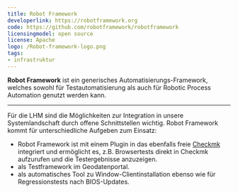 ```yaml
---
title: Robot Framework
developerlink: https://robotframework.org
code: https://github.com/robotframework/robotframework
licensingmodel: open source
license: Apache
logo: /Robot-framework-logo.png
tags:
- infrastruktur
---
```

__Robot Framework__ ist ein generisches Automatisierungs-Framework, welches sowohl für Testautomatisierung als auch für Robotic Process Automation genutzt werden kann.

---

Für die LHM sind die Möglichkeiten zur Integration in unsere Systemlandschaft durch offene Schnittstellen wichtig.
Robot Framework kommt für unterschiedliche Aufgeben zum Einsatz:

* Robot Framework ist mit einem Plugin in das ebenfalls freie [Checkmk](checkmk) integriert und ermöglicht es, z.B. Browsertests direkt in Checkmk aufzurufen und die Testergebnisse anzuzeigen.
* als Testframework im Geodatenportal.
* als automatisches Tool zu Window-Clientinstallation ebenso wie für Regressionstests nach BIOS-Updates.
